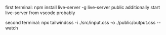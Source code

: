 first terminal:
npm install live-server -g
live-server public
additionally start live-server from vscode probably

second terminal:
npx tailwindcss -i ./src/input.css -o ./public/output.css --watch
